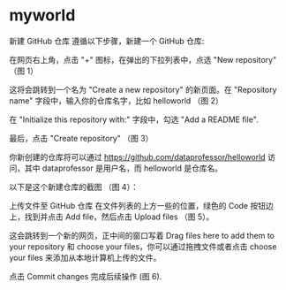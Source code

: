 # myworld
新建 GitHub 仓库
遵循以下步骤，新建一个 GitHub 仓库:

在网页右上角，点击 "+" 图标，在弹出的下拉列表中，点选 "New repository" （图 1）

这将会跳转到一个名为 "Create a new repository" 的新页面。在 "Repository name" 字段中，输入你的仓库名字，比如 helloworld （图 2）

在 "Initialize this repository with:" 字段中，勾选 "Add a README file".

最后，点击 "Create repository" （图 3）

你新创建的仓库将可以通过 https://github.com/dataprofessor/helloworld 访问，其中 dataprofessor 是用户名，而 helloworld 是仓库名。

以下是这个新建仓库的截图 （图 4）：

上传文件至 GitHub 仓库
在文件列表的上方一些的位置，绿色的 Code 按钮边上，找到并点击 Add file，然后点击 Upload files （图 5）。

这会跳转到一个新的网页，正中间的窗口写着 Drag files here to add them to your repository 和 choose your files，你可以通过拖拽文件或者点击 choose your files 来添加从本地计算机上传的文件。

点击 Commit changes 完成后续操作 (图 6).

